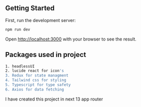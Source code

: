 

## Getting Started

First, run the development server:

```bash
npm run dev

```

Open [http://localhost:3000](http://localhost:3000) with your browser to see the result.

## Packages used in project

```bash
1. headlessUI
2. lucide react for icon's
3. Redux for state managment
4. Tailwind css for styling
5. Typescript for type safety
6. Axios for data fetching

```

I have created this project in next 13 app router